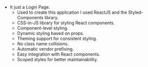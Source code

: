 * It just a Login Page.
   * Used to create this application I used ReactJS and the Styled-Components library.
   * CSS-in-JS library for styling React components.
   * Component-level styling.
   * Dynamic styling based on props.
   * Theming support for consistent styling.
   * No class name collisions.
   * Automatic vendor prefixing.
   * Easy integration with React components.
   * Scoped styles for better maintainability.
